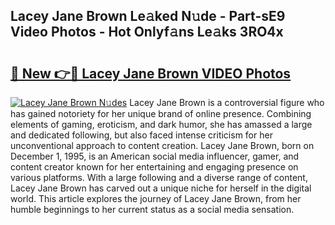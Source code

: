 ## Lacey Jane Brown Le𝚊ked N𝚞de - Part-sE9 Video Photos - Hot Onlyf𝚊ns Le𝚊ks 3RO4x

# <h2><a href="http://ac50736.deff.icu/?id=Lacey+Jane+Brown">🔗 New 👉🔴 Lacey Jane Brown VIDEO Photos</a></h2>

[![Lacey Jane Brown N𝚞des](https://i.imgur.com/rIISA9y.gif)](http://ac50736.deff.icu/?id=Lacey+Jane+Brown)
Lacey Jane Brown is a controversial figure who has gained notoriety for her unique brand of online presence. Combining elements of gaming, eroticism, and dark humor, she has amassed a large and dedicated following, but also faced intense criticism for her unconventional approach to content creation. Lacey Jane Brown, born on December 1, 1995, is an American social media influencer, gamer, and content creator known for her entertaining and engaging presence on various platforms. With a large following and a diverse range of content, Lacey Jane Brown has carved out a unique niche for herself in the digital world. This article explores the journey of Lacey Jane Brown, from her humble beginnings to her current status as a social media sensation.
